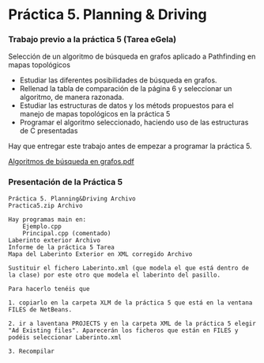 # Práctica 5. Planning & Driving

### Trabajo previo a la práctica 5 (Tarea eGela)

Selección de un algoritmo de búsqueda en grafos aplicado a Pathfinding en mapas topológicos

- Estudiar las diferentes posibilidades de búsqueda en grafos.
- Rellenad la tabla de comparación de la página 6 y seleccionar un algoritmo, de manera razonada.
- Estudiar las estructuras de datos y los métods propuestos para el manejo de mapas topológicos en la práctica 5
- Programar el algoritmo seleccionado, haciendo uso de las estructuras de C presentadas

Hay que entregar este trabajo antes de empezar a programar la práctica 5.

[Algoritmos de búsqueda en grafos.pdf]()


### Presentación de la Práctica 5
    Práctica 5. Planning&Driving Archivo
    Practica5.zip Archivo

    Hay programas main en:
        Ejemplo.cpp
        Principal.cpp (comentado)
    Laberinto exterior Archivo
    Informe de la práctica 5 Tarea
    Mapa del Laberinto Exterior en XML corregido Archivo

    Sustituir el fichero Laberinto.xml (que modela el que está dentro de la clase) por este otro que modela el laberinto del pasillo.

    Para hacerlo tenéis que

    1. copiarlo en la carpeta XLM de la práctica 5 que está en la ventana FILES de NetBeans.

    2. ir a laventana PROJECTS y en la carpeta XML de la práctica 5 elegir "Ad Existing files". Aparecerán los ficheros que están en FILES y podéis seleccionar Laberinto.xml

    3. Recompilar